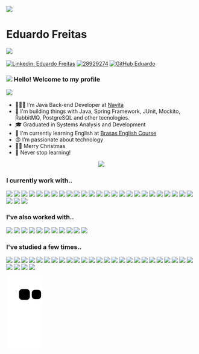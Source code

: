 ![](https://img.shields.io/badge/Made%20with-Markdown-1f425f.svg) 

# Eduardo Freitas
![](https://img.shields.io/badge/Buy_Me_A_Coffee-FFDD00?style=for-the-badge&logo=buy-me-a-coffee&logoColor=black)

[![Linkedin: Eduardo Freitas](https://img.shields.io/badge/-Eduardo%20Freitas-blue?style=flat-square&logo=Linkedin&logoColor=white&link=https://www.linkedin.com/in/eduardo-freitas-48b7bb19b/)](https://www.linkedin.com/in/eduardo-freitas-48b7bb19b/)
[![28929274](https://img.shields.io/badge/-Rocketseat-blueviolet?style=flat-square)](https://app.rocketseat.com.br/me/eduardo-freitas-02714)
[![GitHub Eduardo](https://img.shields.io/github/followers/Edufreitass?label=follow&style=social)](https://github.com/Edufreitass)

### <img src="https://media.giphy.com/media/hvRJCLFzcasrR4ia7z/giphy.gif" width="30px"> Hello! Welcome to my profile

<img style="margin: 0 auto" src="https://media.giphy.com/media/xT9IgG50Fb7Mi0prBC/giphy.gif" height="200">

- 👨🏻‍💻 I’m Java Back-end Developer at <a target="_blank" href="https://navita.com.br/">Navita</a>
- 🔨 I'm building things with Java, Spring Framework, JUnit, Mockito, RabbitMQ, PostgreSQL and other tecnologies.
- 🎓 Graduated in Systems Analysis and Development
- 📝 I'm currently learning English at [Brasas English Course](https://www.brasas.com/welcome)
- 😍 I’m passionate about technology
- 🎅🏻 Merry Christmas
- 🚀 Never stop learning!

<!-- [![GitHub Streak](http://github-readme-streak-stats.herokuapp.com?user=Edufreitass&theme=dark&hide_border=true)](https://git.io/streak-stats) -->

<p align="center">
  <a href="https://git.io/streak-stats">
    <img src="http://github-readme-streak-stats.herokuapp.com?user=Edufreitass&theme=dark&hide_border=true" />
  </a>
</p>

### I currently work with..
![](https://img.shields.io/badge/Java-ED8B00?style=for-the-badge&logo=java&logoColor=white) 
![](https://img.shields.io/badge/Spring-6DB33F?style=for-the-badge&logo=spring&logoColor=white) 
![](https://img.shields.io/badge/Spring_Boot-F2F4F9?style=for-the-badge&logo=spring-boot) 
![](https://img.shields.io/badge/JWT-000000?style=for-the-badge&logo=JSON%20web%20tokens&logoColor=white) 
![](https://img.shields.io/badge/Junit5-25A162?style=for-the-badge&logo=junit5&logoColor=white) 
![](https://img.shields.io/badge/rabbitmq-%23FF6600.svg?&style=for-the-badge&logo=rabbitmq&logoColor=white) 
![](https://img.shields.io/badge/PostgreSQL-316192?style=for-the-badge&logo=postgresql&logoColor=white) 
![](https://img.shields.io/badge/Amazon_AWS-232F3E?style=for-the-badge&logo=amazon-aws&logoColor=white) 
![](https://img.shields.io/badge/Docker-2CA5E0?style=for-the-badge&logo=docker&logoColor=white) 
![](https://img.shields.io/badge/apache_maven-C71A36?style=for-the-badge&logo=apachemaven&logoColor=white) 
![](https://img.shields.io/badge/Swagger-85EA2D?style=for-the-badge&logo=Swagger&logoColor=white) 
![](https://img.shields.io/badge/Jenkins-D24939?style=for-the-badge&logo=Jenkins&logoColor=white) 
![](https://img.shields.io/badge/IntelliJIDEA-000000.svg?style=for-the-badge&logo=intellij-idea&logoColor=white) 
![](https://img.shields.io/badge/Visual_Studio_Code-0078D4?style=for-the-badge&logo=visual%20studio%20code&logoColor=white)
![](https://img.shields.io/badge/sublime_text-%23575757.svg?&style=for-the-badge&logo=sublime-text&logoColor=important)
![](https://img.shields.io/badge/Bitbucket-330F63?style=for-the-badge&logo=bitbucket&logoColor=white) 
![](https://img.shields.io/badge/Git-F05032?style=for-the-badge&logo=git&logoColor=white)
![](https://img.shields.io/badge/json-5E5C5C?style=for-the-badge&logo=json&logoColor=white)
![](https://img.shields.io/badge/Markdown-000000?style=for-the-badge&logo=markdown&logoColor=white)
![](https://img.shields.io/badge/Linux-FCC624?style=for-the-badge&logo=linux&logoColor=black) 
![](https://img.shields.io/badge/Ubuntu-E95420?style=for-the-badge&logo=ubuntu&logoColor=white) 
![](https://img.shields.io/badge/NVIDIA-GTX1070-76B900?style=for-the-badge&logo=nvidia&logoColor=white)
![](https://img.shields.io/badge/Intel-Core_i7_4th-0071C5?style=for-the-badge&logo=intel&logoColor=white)
![](https://img.shields.io/badge/Google_chrome-4285F4?style=for-the-badge&logo=Google-chrome&logoColor=white) 
![](https://img.shields.io/badge/Firefox_Browser-FF7139?style=for-the-badge&logo=Firefox-Browser&logoColor=white)
![](https://img.shields.io/badge/Microsoft_Teams-6264A7?style=for-the-badge&logo=microsoft-teams&logoColor=white) 
![](https://img.shields.io/badge/Discord-7289DA?style=for-the-badge&logo=discord&logoColor=white) 
![](https://img.shields.io/badge/Jira-0052CC?style=for-the-badge&logo=Jira&logoColor=white) 

### I've also worked with..
![](https://img.shields.io/badge/Apache_Kafka-231F20?style=for-the-badge&logo=apache-kafka&logoColor=white)
![](https://img.shields.io/badge/MySQL-00000F?style=for-the-badge&logo=mysql&logoColor=white)
![](https://img.shields.io/badge/gradle-02303A?style=for-the-badge&logo=gradle&logoColor=white)
![](https://img.shields.io/badge/GitLab-330F63?style=for-the-badge&logo=gitlab&logoColor=white)
![](https://img.shields.io/badge/Postman-FF6C37?style=for-the-badge&logo=Postman&logoColor=white)
![](https://img.shields.io/badge/Insomnia-5849be?style=for-the-badge&logo=Insomnia&logoColor=white)
![](https://img.shields.io/badge/Azure_DevOps-0078D7?style=for-the-badge&logo=azure-devops&logoColor=white)
![](https://img.shields.io/badge/Eclipse-2C2255?style=for-the-badge&logo=eclipse&logoColor=white)
![](https://img.shields.io/badge/Trello-0052CC?style=for-the-badge&logo=trello&logoColor=white)
![](https://img.shields.io/badge/Google%20Meet-32A350?style=for-the-badge&logo=google-meet&logoColor=white)
![](https://img.shields.io/badge/lenovo-laptop-E2231A?style=for-the-badge&logo=acer&logoColor=white)

### I've studied a few times..
![](https://img.shields.io/badge/HTML5-E34F26?style=for-the-badge&logo=html5&logoColor=white)
![](https://img.shields.io/badge/CSS3-1572B6?style=for-the-badge&logo=css3&logoColor=white)
![](https://img.shields.io/badge/Sass-CC6699?style=for-the-badge&logo=sass&logoColor=white)
![](https://img.shields.io/badge/JavaScript-323330?style=for-the-badge&logo=javascript&logoColor=F7DF1E)
![](https://img.shields.io/badge/TypeScript-007ACC?style=for-the-badge&logo=typescript&logoColor=white)
![](https://img.shields.io/badge/React-20232A?style=for-the-badge&logo=react&logoColor=61DAFB)
![](https://img.shields.io/badge/React_Router-CA4245?style=for-the-badge&logo=react-router&logoColor=white)
![](https://img.shields.io/badge/Chart.js-FF6384?style=for-the-badge&logo=chartdotjs&logoColor=white)
![](https://img.shields.io/badge/Jest-C21325?style=for-the-badge&logo=jest&logoColor=white)
![](https://img.shields.io/badge/Node.js-339933?style=for-the-badge&logo=nodedotjs&logoColor=white)
![](https://img.shields.io/badge/Express.js-000000?style=for-the-badge&logo=express&logoColor=white)
![](https://img.shields.io/badge/npm-CB3837?style=for-the-badge&logo=npm&logoColor=white)
![](https://img.shields.io/badge/Yarn-2C8EBB?style=for-the-badge&logo=yarn&logoColor=white)
![](https://img.shields.io/badge/Angular-DD0031?style=for-the-badge&logo=angular&logoColor=white)
![](https://img.shields.io/badge/Bootstrap-563D7C?style=for-the-badge&logo=bootstrap&logoColor=white)
![](https://img.shields.io/badge/Material--UI-0081CB?style=for-the-badge&logo=material-ui&logoColor=white)
![](https://img.shields.io/badge/Font_Awesome-339AF0?style=for-the-badge&logo=fontawesome&logoColor=white)
![](https://img.shields.io/badge/eslint-3A33D1?style=for-the-badge&logo=eslint&logoColor=white)
![](https://img.shields.io/badge/C-00599C?style=for-the-badge&logo=c&logoColor=white)
![](https://img.shields.io/badge/MongoDB-4EA94B?style=for-the-badge&logo=mongodb&logoColor=white)
![](https://img.shields.io/badge/SQLite-07405E?style=for-the-badge&logo=sqlite&logoColor=white)
![](https://img.shields.io/badge/MariaDB-003545?style=for-the-badge&logo=mariadb&logoColor=white)
![](https://img.shields.io/badge/Grafana-F2F4F9?style=for-the-badge&logo=grafana&logoColor=orange&labelColor=F2F4F9)
![](https://img.shields.io/badge/Prometheus-000000?style=for-the-badge&logo=prometheus&labelColor=000000)
![](https://img.shields.io/badge/GitKraken-179287?style=for-the-badge&logo=GitKraken&logoColor=white)
![](https://img.shields.io/badge/Heroku-430098?style=for-the-badge&logo=heroku&logoColor=white)
![](https://img.shields.io/badge/Netlify-00C7B7?style=for-the-badge&logo=netlify&logoColor=white)
![](https://img.shields.io/badge/travis_CI-3EAAAF?style=for-the-badge&logo=travisci&logoColor=white)
![](https://img.shields.io/badge/Kibana-005571?style=for-the-badge&logo=Kibana&logoColor=white)

![Snake animation](https://github.com/rafaballerini/rafaballerini/blob/output/github-contribution-grid-snake.svg)
